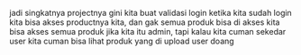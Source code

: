 jadi singkatnya projectnya gini kita buat validasi login ketika kita sudah login kita bisa akses productnya kita, dan gak semua produk bisa di akses kita bisa akses semua produk jika kita itu admin, tapi kalau kita cuman sekedar user kita cuman bisa lihat produk yang di upload user doang